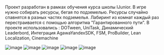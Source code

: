 Проект разработан в рамках обучения курса школы IJunior.
В игре нужно собирать ресурсы, бегая по подземелью. Ресурсы случайно спавнятся в разных частях подземелья. Лабиринт из комнат каждый раз перестраивается с помощью алгоритма "Гарантированного пути".
В проекте использовались : DOTween, UniTask, Динамический Leaderbord, Интеграция AgawaYandexSDK, FSM, ProBuilder, Lean Localization, Cinemachine

![image](https://github.com/user-attachments/assets/1ea06070-c6bd-4efc-ba14-dd0435da7aa4)
![image](https://github.com/user-attachments/assets/bcb29efb-dbea-4f8e-96bd-86b99ce765dd)
![image](https://github.com/user-attachments/assets/e97057ed-a96f-4497-b3fb-53a591b9044d)
![image](https://github.com/user-attachments/assets/1e4adb5a-52be-424f-9a49-14b89740a997)
![image](https://github.com/user-attachments/assets/eafea6d2-47a0-49e8-9046-4d8e8fae6a01)

